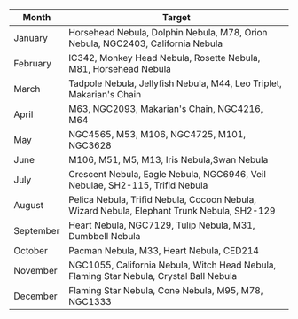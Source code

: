 
| Month | Target
--- | ---
January | Horsehead Nebula, Dolphin Nebula, M78, Orion Nebula, NGC2403, California Nebula
February | IC342, Monkey Head Nebula, Rosette Nebula, M81, Horsehead Nebula
March | Tadpole Nebula, Jellyfish Nebula, M44, Leo Triplet, Makarian's Chain
April | M63, NGC2093, Makarian's Chain, NGC4216, M64
May | NGC4565, M53, M106, NGC4725, M101, NGC3628
June | M106, M51, M5, M13, Iris Nebula,Swan Nebula
July | Crescent Nebula, Eagle Nebula, NGC6946, Veil Nebulae, SH2-115, Trifid Nebula
August | Pelica Nebula, Trifid Nebula, Cocoon Nebula, Wizard Nebula, Elephant Trunk Nebula, SH2-129
September | Heart Nebula, NGC7129, Tulip Nebula, M31, Dumbbell Nebula
October | Pacman Nebula, M33, Heart Nebula, CED214
November | NGC1055, California Nebula, Witch Head Nebula, Flaming Star Nebula, Crystal Ball Nebula
December | Flaming Star Nebula, Cone Nebula, M95, M78, NGC1333
